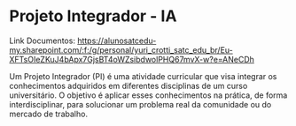 # Projeto Integrador - IA

Link Documentos: https://alunosatcedu-my.sharepoint.com/:f:/g/personal/yuri_crotti_satc_edu_br/Eu-XFTsOIeZKuJ4bApx7GjsBT4oWZsibdwolPHQ67mvX-w?e=ANeCDh

Um Projeto Integrador (PI) é uma atividade curricular que visa integrar os conhecimentos adquiridos em diferentes disciplinas de um curso universitário. O objetivo é aplicar esses conhecimentos na prática, de forma interdisciplinar, para solucionar um problema real da comunidade ou do mercado de trabalho.



